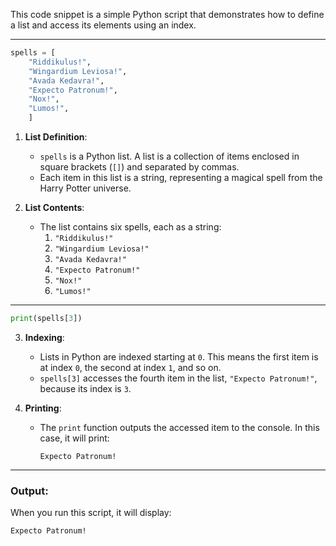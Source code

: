This code snippet is a simple Python script that demonstrates how to define a list and access its elements using an index. 

---

```python
spells = [
    "Riddikulus!",
    "Wingardium Leviosa!",
    "Avada Kedavra!",
    "Expecto Patronum!",
    "Nox!",
    "Lumos!",
    ]
```

1. **List Definition**:
   - `spells` is a Python list. A list is a collection of items enclosed in square brackets (`[]`) and separated by commas.
   - Each item in this list is a string, representing a magical spell from the Harry Potter universe.

2. **List Contents**:
   - The list contains six spells, each as a string:
     1. `"Riddikulus!"`
     2. `"Wingardium Leviosa!"`
     3. `"Avada Kedavra!"`
     4. `"Expecto Patronum!"`
     5. `"Nox!"`
     6. `"Lumos!"`

---

```python
print(spells[3])
```

3. **Indexing**:
   - Lists in Python are indexed starting at `0`. This means the first item is at index `0`, the second at index `1`, and so on.
   - `spells[3]` accesses the fourth item in the list, `"Expecto Patronum!"`, because its index is `3`.

4. **Printing**:
   - The `print` function outputs the accessed item to the console. In this case, it will print:
     ```
     Expecto Patronum!
     ```

---

### Output:
When you run this script, it will display:
```
Expecto Patronum!
```
